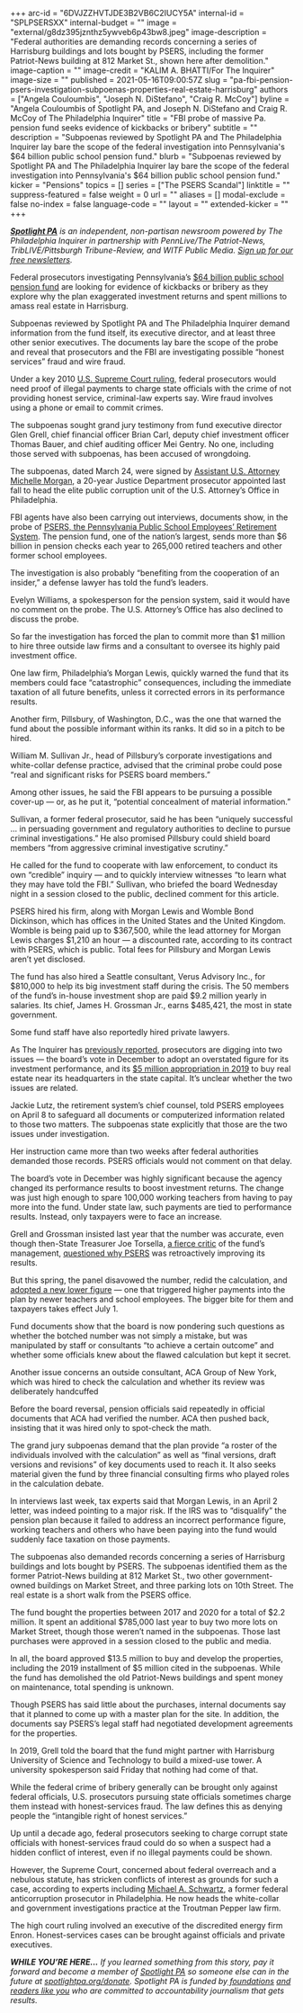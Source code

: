 +++
arc-id = "6DVJZZHVTJDE3B2VB6C2IUCY5A"
internal-id = "SPLPSERSXX"
internal-budget = ""
image = "external/g8dz395jznthz5ywveb6p43bw8.jpeg"
image-description = "Federal authorities are demanding records concerning a series of Harrisburg buildings and lots bought by PSERS, including the former Patriot-News building at 812 Market St., shown here after demolition."
image-caption = ""
image-credit = "KALIM A. BHATTI/For The Inquirer"
image-size = ""
published = 2021-05-16T09:00:57Z
slug = "pa-fbi-pension-psers-investigation-subpoenas-properties-real-estate-harrisburg"
authors = ["Angela Couloumbis", "Joseph N. DiStefano", "Craig R. McCoy"]
byline = "Angela Couloumbis of Spotlight PA, and Joseph N. DiStefano and Craig R. McCoy of The Philadelphia Inquirer"
title = "FBI probe of massive Pa. pension fund seeks evidence of kickbacks or bribery"
subtitle = ""
description = "Subpoenas reviewed by Spotlight PA and The Philadelphia Inquirer lay bare the scope of the federal investigation into Pennsylvania's $64 billion public school pension fund."
blurb = "Subpoenas reviewed by Spotlight PA and The Philadelphia Inquirer lay bare the scope of the federal investigation into Pennsylvania's $64 billion public school pension fund."
kicker = "Pensions"
topics = []
series = ["The PSERS Scandal"]
linktitle = ""
suppress-featured = false
weight = 0
url = ""
aliases = []
modal-exclude = false
no-index = false
language-code = ""
layout = ""
extended-kicker = ""
+++

<a href="https://www.spotlightpa.org/"><i><b>Spotlight PA</b></i></a><i> is an independent, non-partisan newsroom powered by The Philadelphia Inquirer in partnership with PennLive/The Patriot-News, TribLIVE/Pittsburgh Tribune-Review, and WITF Public Media. </i><a href="https://www.spotlightpa.org/newsletters"><i>Sign up for our free newsletters</i></a><i>.</i>

Federal prosecutors investigating Pennsylvania’s <a href="https://www.inquirer.com/business/psers-pension-board-teachers-school-pa-fund-wolf-20210419.html">$64 billion public school pension fund</a> are looking for evidence of kickbacks or bribery as they explore why the plan exaggerated investment returns and spent millions to amass real estate in Harrisburg.

Subpoenas reviewed by Spotlight PA and The Philadelphia Inquirer demand information from the fund itself, its executive director, and at least three other senior executives. The documents lay bare the scope of the probe and reveal that prosecutors and the FBI are investigating possible “honest services” fraud and wire fraud.

Under a key 2010 <a href="https://www.law.cornell.edu/supct/html/08-1394.ZO.html">U.S. Supreme Court ruling</a>, federal prosecutors would need proof of illegal payments to charge state officials with the crime of not providing honest service, criminal-law experts say. Wire fraud involves using a phone or email to commit crimes.

The subpoenas sought grand jury testimony from fund executive director Glen Grell, chief financial officer Brian Carl, deputy chief investment officer Thomas Bauer, and chief auditing officer Mei Gentry. No one, including those served with subpoenas, has been accused of wrongdoing.

<script src="https://www.spotlightpa.org/embed.js" async></script><div data-spl-embed-version="1" data-spl-src="https://www.spotlightpa.org/embeds/newsletter/"></div>

The subpoenas, dated March 24, were signed by <a href="https://www.inquirer.com/news/thomas-oneill-sentencing-prison-philadelphia-police-corruption-sexual-assault-rhawnhurst-20190710.html">Assistant U.S. Attorney Michelle Morgan</a>, a 20-year Justice Department prosecutor appointed last fall to head the elite public corruption unit of the U.S. Attorney’s Office in Philadelphia.

FBI agents have also been carrying out interviews, documents show, in the probe of <a href="https://www.inquirer.com/business/psers-sers-pension-fbi-scandal-investigaton-teachers-20210411.html">PSERS, the Pennsylvania Public School Employees’ Retirement System</a>. The pension fund, one of the nation’s largest, sends more than $6 billion in pension checks each year to 265,000 retired teachers and other former school employees.

The investigation is also probably “benefiting from the cooperation of an insider,” a defense lawyer has told the fund’s leaders.

Evelyn Williams, a spokesperson for the pension system, said it would have no comment on the probe. The U.S. Attorney’s Office has also declined to discuss the probe.

So far the investigation has forced the plan to commit more than $1 million to hire three outside law firms and a consultant to oversee its highly paid investment office.

One law firm, Philadelphia’s Morgan Lewis, quickly warned the fund that its members could face “catastrophic” consequences, including the immediate taxation of all future benefits, unless it corrected errors in its performance results.

Another firm, Pillsbury, of Washington, D.C., was the one that warned the fund about the possible informant within its ranks. It did so in a pitch to be hired.

William M. Sullivan Jr., head of Pillsbury’s corporate investigations and white-collar defense practice, advised that the criminal probe could pose “real and significant risks for PSERS board members.”

<script src="https://www.spotlightpa.org/embed.js" async></script><div data-spl-embed-version="1" data-spl-src="https://www.spotlightpa.org/embeds/donate/"></div>

Among other issues, he said the FBI appears to be pursuing a possible cover-up — or, as he put it, “potential concealment of material information.”

Sullivan, a former federal prosecutor, said he has been “uniquely successful ... in persuading government and regulatory authorities to decline to pursue criminal investigations.” He also promised Pillsbury could shield board members “from aggressive criminal investigative scrutiny.”

He called for the fund to cooperate with law enforcement, to conduct its own “credible” inquiry — and to quickly interview witnesses “to learn what they may have told the FBI.” Sullivan, who briefed the board Wednesday night in a session closed to the public, declined comment for this article.

PSERS hired his firm, along with Morgan Lewis and Womble Bond Dickinson, which has offices in the United States and the United Kingdom. Womble is being paid up to $367,500, while the lead attorney for Morgan Lewis charges $1,210 an hour — a discounted rate, according to its contract with PSERS, which is public. Total fees for Pillsbury and Morgan Lewis aren’t yet disclosed.

The fund has also hired a Seattle consultant, Verus Advisory Inc., for $810,000 to help its big investment staff during the crisis. The 50 members of the fund’s in-house investment shop are paid $9.2 million yearly in salaries. Its chief, James H. Grossman Jr., earns $485,421, the most in state government.

Some fund staff have also reportedly hired private lawyers.

As The Inquirer has <a href="https://www.inquirer.com/business/psers-pensions-pa-fbi-harrisburg-land-investment-20210430.html">previously reported</a>, prosecutors are digging into two issues — the board’s vote in December to adopt an overstated figure for its investment performance, and its <a href="https://www.inquirer.com/business/phillydeals/pensions-pennsylvania-teachers-public-psers-harrisburg-real-estate-20191031.html">$5 million appropriation in 2019</a> to buy real estate near its headquarters in the state capital. It’s unclear whether the two issues are related.

Jackie Lutz, the retirement system’s chief counsel, told PSERS employees on April 8 to safeguard all documents or computerized information related to those two matters. The subpoenas state explicitly that those are the two issues under investigation.

Her instruction came more than two weeks after federal authorities demanded those records. PSERS officials would not comment on that delay.

The board’s vote in December was highly significant because the agency changed its performance results to boost investment returns. The change was just high enough to spare 100,000 working teachers from having to pay more into the fund. Under state law, such payments are tied to performance results. Instead, only taxpayers were to face an increase.

<script src="https://www.spotlightpa.org/embed.js" async></script><div data-spl-embed-version="1" data-spl-src="https://www.spotlightpa.org/embeds/tips/?tip_text=Do%20you%20have%20information%20related%20to%20this%20story%20or%20the%20PSERS%20federal%20investigation%3F%20Contact%20us."></div>

Grell and Grossman insisted last year that the number was accurate, even though then-State Treasurer Joe Torsella, <a href="https://inquirer.com/business/joe-torsella-treasurer-pa-pennsylvania-psers-pensions-teachers-lost-harrisburg-20210220.html">a fierce critic</a> of the fund’s management, <a href="https://www.inquirer.com/news/psers-grell-pension-teachers-recalculation-20210418.html">questioned why PSERS</a> was retroactively improving its results.

But this spring, the panel disavowed the number, redid the calculation, and <a href="https://www.inquirer.com/business/psers-pension-board-teachers-school-pa-fund-wolf-20210419.html">adopted a new lower</a><a href="https://www.inquirer.com/business/psers-pension-board-teachers-school-pa-fund-wolf-20210419.html"> figure</a> — one that triggered higher payments into the plan by newer teachers and school employees. The bigger bite for them and taxpayers takes effect July 1.

Fund documents show that the board is now pondering such questions as whether the botched number was not simply a mistake, but was manipulated by staff or consultants “to achieve a certain outcome” and whether some officials knew about the flawed calculation but kept it secret.

Another issue concerns an outside consultant, ACA Group of New York, which was hired to check the calculation and whether its review was deliberately handcuffed

Before the board reversal, pension officials said repeatedly in official documents that ACA had verified the number. ACA then pushed back, insisting that it was hired only to spot-check the math.

The grand jury subpoenas demand that the plan provide “a roster of the individuals involved with the calculation” as well as “final versions, draft versions and revisions” of key documents used to reach it. It also seeks material given the fund by three financial consulting firms who played roles in the calculation debate.

In interviews last week, tax experts said that Morgan Lewis, in an April 2 letter, was indeed pointing to a major risk. If the IRS was to “disqualify” the pension plan because it failed to address an incorrect performance figure, working teachers and others who have been paying into the fund would suddenly face taxation on those payments.

The subpoenas also demanded records concerning a series of Harrisburg buildings and lots bought by PSERS. The subpoenas identified them as the former Patriot-News building at 812 Market St., two other government-owned buildings on Market Street, and three parking lots on 10th Street. The real estate is a short walk from the PSERS office.

The fund bought the properties between 2017 and 2020 for a total of $2.2 million. It spent an additional $785,000 last year to buy two more lots on Market Street, though those weren’t named in the subpoenas. Those last purchases were approved in a session closed to the public and media.

In all, the board approved $13.5 million to buy and develop the properties, including the 2019 installment of $5 million cited in the subpoenas. While the fund has demolished the old Patriot-News buildings and spent money on maintenance, total spending is unknown.

Though PSERS has said little about the purchases, internal documents say that it planned to come up with a master plan for the site. In addition, the documents say PSERS’s legal staff had negotiated development agreements for the properties.

In 2019, Grell told the board that the fund might partner with Harrisburg University of Science and Technology to build a mixed-use tower. A university spokesperson said Friday that nothing had come of that.

While the federal crime of bribery generally can be brought only against federal officials, U.S. prosecutors pursuing state officials sometimes charge them instead with honest-services fraud. The law defines this as denying people the “intangible right of honest services.”

Up until a decade ago, federal prosecutors seeking to charge corrupt state officials with honest-services fraud could do so when a suspect had a hidden conflict of interest, even if no illegal payments could be shown.

However, the Supreme Court, concerned about federal overreach and a nebulous statute, has stricken conflicts of interest as grounds for such a case, according to experts including <a href="https://www.troutman.com/professionals/michael-a-schwartz.html">Michael A. Schwartz</a>, a former federal anticorruption prosecutor in Philadelphia. He now heads the white-collar and government investigations practice at the Troutman Pepper law firm.

The high court ruling involved an executive of the discredited energy firm Enron. Honest-services cases can be brought against officials and private executives.

<i><b>WHILE YOU’RE HERE...</b></i><i> If you learned something from this story, pay it forward and become a member of </i><a href="https://www.spotlightpa.org/"><i>Spotlight PA</i></a><i> so someone else can in the future at </i><a href="https://www.spotlightpa.org/donate"><i>spotlightpa.org/donate</i></a><i>. Spotlight PA is funded by</i><a href="https://www.spotlightpa.org/support"><i> foundations</i></a><i> </i><a href="https://www.spotlightpa.org/support"><i>and readers like you</i></a><i> who are committed to accountability journalism that gets results.</i>
